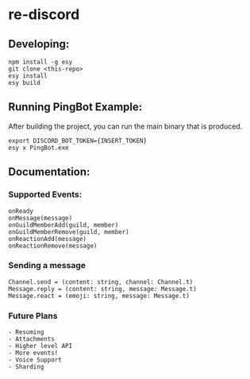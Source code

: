 # re-discord

## Developing:

```
npm install -g esy
git clone <this-repo>
esy install
esy build
```

## Running PingBot Example:

After building the project, you can run the main binary that is produced.

```
export DISCORD_BOT_TOKEN={INSERT_TOKEN}
esy x PingBot.exe
```

## Documentation:

### Supported Events:

```
onReady
onMessage(message)
onGuildMemberAdd(guild, member)
onGuildMemberRemove(guild, member)
onReactionAdd(message)
onReactionRemove(message)
```

### Sending a message

```
Channel.send = (content: string, channel: Channel.t)
Message.reply = (content: string, message: Message.t)
Message.react = (emoji: string, message: Message.t)
```

### Future Plans

```
- Resuming
- Attachments
- Higher level API
- More events!
- Voice Support
- Sharding
```